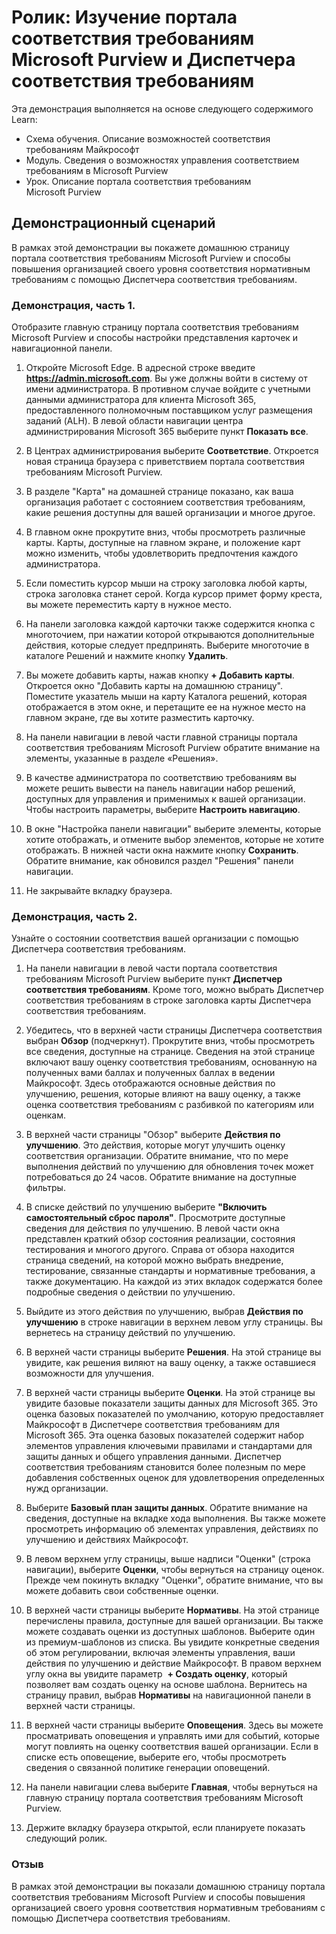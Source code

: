 <!---
---
Демонстрация. Заголовок: "Изучение портала соответствия требованиям Microsoft Purview и Диспетчера соответствия требованиям" Схема обучения/Модуль/Урок: "Схема обучения. Описание возможностей соответствия требованиям Майкрософт; Модуль 2. Сведения о возможностях управления соответствием требованиям в Microsoft Purview; Урок 2. Описание портала соответствия требованиям Microsoft Purview"
---
--->

# Ролик: Изучение портала соответствия требованиям Microsoft Purview и Диспетчера соответствия требованиям

Эта демонстрация выполняется на основе следующего содержимого Learn:

- Схема обучения. Описание возможностей соответствия требованиям Майкрософт
- Модуль. Сведения о возможностях управления соответствием требованиям в Microsoft Purview
- Урок. Описание портала соответствия требованиям Microsoft Purview

## Демонстрационный сценарий

В рамках этой демонстрации вы покажете домашнюю страницу портала соответствия требованиям Microsoft Purview и способы повышения организацией своего уровня соответствия нормативным требованиям с помощью Диспетчера соответствия требованиям.

### Демонстрация, часть 1.

Отобразите главную страницу портала соответствия требованиям Microsoft Purview и способы настройки представления карточек и навигационной панели.

1. Откройте Microsoft Edge. В адресной строке введите **https://admin.microsoft.com**. Вы уже должны войти в систему от имени администратора.  В противном случае войдите с учетными данными администратора для клиента Microsoft 365, предоставленного полномочным поставщиком услуг размещения заданий (ALH). В левой области навигации центра администрирования Microsoft 365 выберите пункт **Показать все**.

1. В Центрах администрирования выберите **Соответствие**.  Откроется новая страница браузера с приветствием портала соответствия требованиям Microsoft Purview.  

1. В разделе "Карта" на домашней странице показано, как ваша организация работает с состоянием соответствия требованиям, какие решения доступны для вашей организации и многое другое.

1. В главном окне прокрутите вниз, чтобы просмотреть различные карты. Карты, доступные на главном экране, и положение карт можно изменить, чтобы удовлетворить предпочтения каждого администратора.  

1. Если поместить курсор мыши на строку заголовка любой карты, строка заголовка станет серой.  Когда курсор примет форму креста, вы можете переместить карту в нужное место.

1. На панели заголовка каждой карточки также содержится кнопка с многоточием, при нажатии которой открываются дополнительные действия, которые следует предпринять.  Выберите многоточие в каталоге Решений и нажмите кнопку **Удалить**.

1. Вы можете добавить карты, нажав кнопку **+ Добавить карты**.  Откроется окно "Добавить карты на домашнюю страницу".  Поместите указатель мыши на карту Каталога решений, которая отображается в этом окне, и перетащите ее на нужное место на главном экране, где вы хотите разместить карточку.

1. На панели навигации в левой части главной страницы портала соответствия требованиям Microsoft Purview обратите внимание на элементы, указанные в разделе «Решения». 

1. В качестве администратора по соответствию требованиям вы можете решить вывести на панель навигации набор решений, доступных для управления и применимых к вашей организации.  Чтобы настроить параметры, выберите **Настроить навигацию**.  

1. В окне "Настройка панели навигации" выберите элементы, которые хотите отображать, и отмените выбор элементов, которые не хотите отображать.  В нижней части окна нажмите кнопку **Сохранить**.  Обратите внимание, как обновился раздел "Решения" панели навигации.

1. Не закрывайте вкладку браузера.

### Демонстрация, часть 2.

Узнайте о состоянии соответствия вашей организации с помощью Диспетчера соответствия требованиям.

1. На панели навигации в левой части портала соответствия требованиям Microsoft Purview выберите пункт **Диспетчер соответствия требованиям**.  Кроме того, можно выбрать Диспетчер соответствия требованиям в строке заголовка карты Диспетчера соответствия требованиям.

1. Убедитесь, что в верхней части страницы Диспетчера соответствия выбран **Обзор** (подчеркнут). Прокрутите вниз, чтобы просмотреть все сведения, доступные на странице.  Сведения на этой странице включают вашу оценку соответствия требованиям, основанную на полученных вами баллах и полученных баллах в ведении Майкрософт.   Здесь отображаются основные действия по улучшению, решения, которые влияют на вашу оценку, а также оценка соответствия требованиям с разбивкой по категориям или оценкам.

1. В верхней части страницы "Обзор" выберите **Действия по улучшению**.  Это действия, которые могут улучшить оценку соответствия организации. Обратите внимание, что по мере выполнения действий по улучшению для обновления точек может потребоваться до 24 часов.  Обратите внимание на доступные фильтры.

1. В списке действий по улучшению выберите **"Включить самостоятельный сброс пароля"**.  Просмотрите доступные сведения для действия по улучшению.  В левой части окна представлен краткий обзор состояния реализации, состояния тестирования и многого другого. Справа от обзора находится страница сведений, на которой можно выбрать внедрение, тестирование, связанные стандарты и нормативные требования, а также документацию. На каждой из этих вкладок содержатся более подробные сведения о действии по улучшению.

1. Выйдите из этого действия по улучшению, выбрав **Действия по улучшению** в строке навигации в верхнем левом углу страницы.  Вы вернетесь на страницу действий по улучшению.

1. В верхней части страницы выберите **Решения**. На этой странице вы увидите, как решения виляют на вашу оценку, а также оставшиеся возможности для улучшения.

1. В верхней части страницы выберите **Оценки**. На этой странице вы увидите базовые показатели защиты данных для Microsoft 365.  Это оценка базовых показателей по умолчанию, которую предоставляет Майкрософт в Диспетчере соответствия требованиям для Microsoft 365.  Эта оценка базовых показателей содержит набор элементов управления ключевыми правилами и стандартами для защиты данных и общего управления данными. Диспетчер соответствия требованиям становится более полезным по мере добавления собственных оценок для удовлетворения определенных нужд организации.

1. Выберите **Базовый план защиты данных**.  Обратите внимание на сведения, доступные на вкладке хода выполнения. Вы также можете просмотреть информацию об элементах управления, действиях по улучшению и действиях Майкрософт.  

1. В левом верхнем углу страницы, выше надписи "Оценки" (строка навигации), выберите **Оценки**, чтобы вернуться на страницу оценок.  Прежде чем покинуть вкладку "Оценки", обратите внимание, что вы можете добавить свои собственные оценки.

1. В верхней части страницы выберите **Нормативы**.  На этой странице перечислены правила, доступные для вашей организации. Вы также можете создавать оценки из доступных шаблонов.  Выберите один из премиум-шаблонов из списка.  Вы увидите конкретные сведения об этом регулировании, включая элементы управления, ваши действия по улучшению и действие Майкрософт.  В правом верхнем углу окна вы увидите параметр  **+ Создать оценку**, который позволяет вам создать оценку на основе шаблона.  Вернитесь на страницу правил, выбрав **Нормативы** на навигационной панели в верхней части страницы.

1. В верхней части страницы выберите **Оповещения**.   Здесь вы можете просматривать оповещения и управлять ими для событий, которые могут повлиять на оценку соответствия вашей организации.  Если в списке есть оповещение, выберите его, чтобы просмотреть сведения о связанной политике генерации оповещений.

1. На панели навигации слева выберите **Главная**, чтобы вернуться на главную страницу портала соответствия требованиям Microsoft Purview.

1. Держите вкладку браузера открытой, если планируете показать следующий ролик.

### Отзыв

В рамках этой демонстрации вы показали домашнюю страницу портала соответствия требованиям Microsoft Purview и способы повышения организацией своего уровня соответствия нормативным требованиям с помощью Диспетчера соответствия требованиям.
